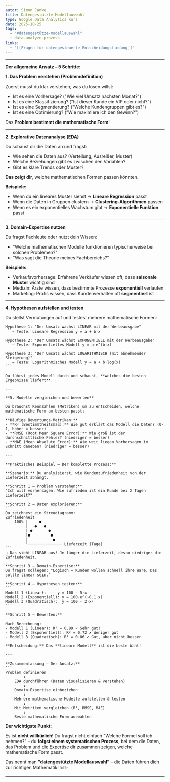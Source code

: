 ```yaml
---
autor: Simon Janke
title: Datengestützte Modellauswahl
type: Google Data Analytics Kurs
date: 2025-10-25
tags:
  - "#datengestütze-modellauswahl"
  - data-analyze-prozess
links:
  - "[[Fragen für datengesteuerte Entscheidungsfindung]]"
---
```

---
**Der allgemeine Ansatz – 5 Schritte:**

**1. Das Problem verstehen (Problemdefinition)**

Zuerst musst du klar verstehen, was du lösen willst:

- Ist es eine Vorhersage? ("Wie viel Umsatz nächsten Monat?")
- Ist es eine Klassifizierung? ("Ist dieser Kunde ein VIP oder nicht?")
- Ist es eine Segmentierung? ("Welche Kundengruppen gibt es?")
- Ist es eine Optimierung? ("Wie maximiere ich den Gewinn?")

Das **Problem bestimmt die mathematische Form**!

---

**2. Explorative Datenanalyse (EDA)**

Du schaust dir die Daten an und fragst:

- Wie sehen die Daten aus? (Verteilung, Ausreißer, Muster)
- Welche Beziehungen gibt es zwischen den Variablen?
- Gibt es klare Trends oder Muster?

**Das zeigt dir**, welche mathematischen Formen passen könnten.

**Beispiele:**

- Wenn du ein lineares Muster siehst → **Lineare Regression** passt
- Wenn die Daten in Gruppen clustern → **Clustering-Algorithmen** passen
- Wenn es ein exponentielles Wachstum gibt → **Exponentielle Funktion** passt

---

**3. Domain-Expertise nutzen**

Du fragst Fachleute oder nutzt dein Wissen:

- "Welche mathematischen Modelle funktionieren typischerweise bei solchen Problemen?"
- "Was sagt die Theorie meines Fachbereichs?"

**Beispiele:**

- Verkaufsvorhersage: Erfahrene Verkäufer wissen oft, dass **saisonale Muster** wichtig sind
- Medizin: Ärzte wissen, dass bestimmte Prozesse **exponentiell** verlaufen
- Marketing: Profis wissen, dass Kundenverhalten oft **segmentiert** ist

---

**4. Hypothesen aufstellen und testen**

Du stellst Vermutungen auf und testest mehrere mathematische Formen:

````
Hypothese 1: "Der Umsatz wächst LINEAR mit der Werbeausgabe"
   → Teste: Lineare Regression y = a + b·x
   
Hypothese 2: "Der Umsatz wächst EXPONENTIELL mit der Werbeausgabe"
   → Teste: Exponentielles Modell y = a·e^(b·x)
   
Hypothese 3: "Der Umsatz wächst LOGARITHMISCH (mit abnehmender Steigerung)"
   → Teste: Logarithmisches Modell y = a + b·log(x)
```

Du führst jedes Modell durch und schaust, **welches die besten Ergebnisse liefert**.

---

**5. Modelle vergleichen und bewerten**

Du brauchst Kennzahlen (Metriken) um zu entscheiden, welche mathematische Form am besten passt:

**Häufige Bewertungs-Metriken:**
- **R² (Bestimmtheitsmaß):** Wie gut erklärt das Modell die Daten? (0-1, höher = besser)
- **RMSE (Root Mean Square Error):** Wie groß ist der durchschnittliche Fehler? (niedriger = besser)
- **MAE (Mean Absolute Error):** Wie weit liegen Vorhersagen im Schnitt daneben? (niedriger = besser)

---

**Praktisches Beispiel – Der komplette Prozess:**

**Szenario:** Du analyisierst, wie Kundenzufriedenheit von der Lieferzeit abhängt.

**Schritt 1 – Problem verstehen:**
"Ich will vorhersagen: Wie zufrieden ist ein Kunde bei X Tagen Lieferzeit?"

**Schritt 2 – Daten explorieren:**
```
Du zeichnest ein Streudiagramm:
Zufriedenheit
    100% |     ●
         |   ●   ●
         | ●       ●
         |●         ●
         |           ●
         └─────────────── Lieferzeit (Tage)
```
→ Das sieht LINEAR aus! Je länger die Lieferzeit, desto niedriger die Zufriedenheit.

**Schritt 3 – Domain-Expertise:**
Du fragst Kollegen: "Logisch – Kunden wollen schnell ihre Ware. Das sollte linear sein."

**Schritt 4 – Hypothesen testen:**
```
Modell 1 (Linear):     y = 100 - 5·x
Modell 2 (Exponentiell): y = 100·e^(-0.1·x)
Modell 3 (Quadratisch):  y = 100 - 2·x²
```

**Schritt 5 – Bewerten:**

Nach Berechnung:
- Modell 1 (Linear): R² = 0.89 ✓ Sehr gut!
- Modell 2 (Exponentiell): R² = 0.72 ✗ Weniger gut
- Modell 3 (Quadratisch): R² = 0.86 ✓ Gut, aber nicht besser

**Entscheidung:** Das **lineare Modell** ist die beste Wahl!

---

**Zusammenfassung – Der Ansatz:**
```
Problem definieren
        ↓
    EDA durchführen (Daten visualisieren & verstehen)
        ↓
    Domain-Expertise einbeziehen
        ↓
    Mehrere mathematische Modelle aufstellen & testen
        ↓
    Mit Metriken vergleichen (R², RMSE, MAE)
        ↓
    Beste mathematische Form auswählen
````

**Der wichtigste Punkt:**

Es ist **nicht willkürlich**! Du fragst nicht einfach "Welche Formel soll ich nehmen?" – du **folgst einem systematischen Prozess**, bei dem die Daten, das Problem und die Expertise dir zusammen zeigen, welche mathematische Form passt.

Das nennt man **"datengestützte Modellauswahl"** – die Daten führen dich zur richtigen Mathematik! 📊✨

---
